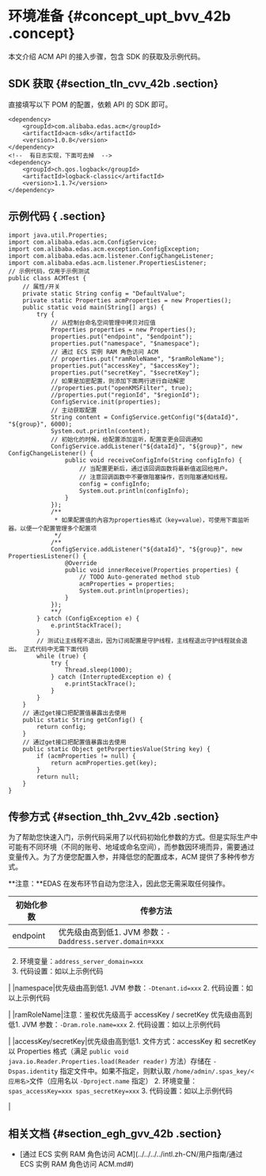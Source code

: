 # 环境准备 {#concept_upt_bvv_42b .concept}

本文介绍 ACM API 的接入步骤，包含 SDK 的获取及示例代码。

## SDK 获取 {#section_tln_cvv_42b .section}

直接填写以下 POM 的配置，依赖 API 的 SDK 即可。

```
<dependency>
    <groupId>com.alibaba.edas.acm</groupId>
    <artifactId>acm-sdk</artifactId>
    <version>1.0.8</version>
</dependency>
<!--  有日志实现，下面可去掉  -->
<dependency>
    <groupId>ch.qos.logback</groupId>
    <artifactId>logback-classic</artifactId>
    <version>1.1.7</version>
</dependency>
```

## 示例代码 { .section}

```
import java.util.Properties;
import com.alibaba.edas.acm.ConfigService;
import com.alibaba.edas.acm.exception.ConfigException;
import com.alibaba.edas.acm.listener.ConfigChangeListener;
import com.alibaba.edas.acm.listener.PropertiesListener;
// 示例代码，仅用于示例测试
public class ACMTest {
    // 属性/开关
    private static String config = "DefaultValue";
    private static Properties acmProperties = new Properties();
    public static void main(String[] args) {
        try {
            // 从控制台命名空间管理中拷贝对应值
            Properties properties = new Properties();
            properties.put("endpoint", "$endpoint");
            properties.put("namespace", "$namespace");
            // 通过 ECS 实例 RAM 角色访问 ACM
            // properties.put("ramRoleName", "$ramRoleName");
            properties.put("accessKey", "$accessKey");
            properties.put("secretKey", "$secretKey");
            // 如果是加密配置，则添加下面两行进行自动解密
            //properties.put("openKMSFilter", true);
            //properties.put("regionId", "$regionId");
            ConfigService.init(properties);
            // 主动获取配置
            String content = ConfigService.getConfig("${dataId}", "${group}", 6000);
            System.out.println(content);
            // 初始化的时候，给配置添加监听，配置变更会回调通知
            ConfigService.addListener("${dataId}", "${group}", new ConfigChangeListener() {
                public void receiveConfigInfo(String configInfo) {
                    // 当配置更新后，通过该回调函数将最新值返回给用户。
                    // 注意回调函数中不要做阻塞操作，否则阻塞通知线程。
                    config = configInfo;
                    System.out.println(configInfo);
                }
            });
            /**
             * 如果配置值的內容为properties格式（key=value），可使用下面监听器。以便一个配置管理多个配置项
             */
            /**
            ConfigService.addListener("${dataId}", "${group}", new PropertiesListener() {
                @Override
                public void innerReceive(Properties properties) {
                    // TODO Auto-generated method stub
                    acmProperties = properties;
                    System.out.println(properties);
                }
            });
            **/
        } catch (ConfigException e) {
            e.printStackTrace();
        }
        // 测试让主线程不退出，因为订阅配置是守护线程，主线程退出守护线程就会退出。 正式代码中无需下面代码
        while (true) {
            try {
                Thread.sleep(1000);
            } catch (InterruptedException e) {
                e.printStackTrace();
            }
        }
    }
    // 通过get接口把配置值暴露出去使用
    public static String getConfig() {
        return config;
    }
    // 通过get接口把配置值暴露出去使用
    public static Object getPorpertiesValue(String key) {
        if (acmProperties != null) {
            return acmProperties.get(key);
        }
        return null;
    }
}
```

## 传参方式 {#section_thh_2vv_42b .section}

为了帮助您快速入门，示例代码采用了以代码初始化参数的方式。但是实际生产中可能有不同环境（不同的账号、地域或命名空间），而参数因环境而异，需要通过变量传入。为了方便您配置入参，并降低您的配置成本，ACM 提供了多种传参方式。

**注意：**EDAS 在发布环节自动为您注入，因此您无需采取任何操作。

|初始化参数|传参方法|
|-----|----|
|endpoint|优先级由高到低1.  JVM 参数：`-Daddress.server.domain=xxx`
2.  环境变量：`address_server_domain=xxx`
3.  代码设置：如以上示例代码

|
|namespace|优先级由高到低1.  JVM 参数：`-Dtenant.id=xxx`
2.  代码设置：如以上示例代码

|
|ramRoleName|注意：鉴权优先级高于 accessKey / secretKey 优先级由高到低1.  JVM 参数：`-Dram.role.name=xxx`
2.  代码设置：如以上示例代码

|
|accessKey/secretKey|优先级由高到低1.  文件方式：accessKey 和 secretKey 以 Properties 格式（满足 `public void java.io.Reader.Properties.load(Reader reader)` 方法）存储在 `-Dspas.identity` 指定文件中。如果不指定，则默认取 `/home/admin/.spas_key/<应用名>`文件（应用名以 `-Dproject.name` 指定）
2.  环境变量：`spas_accessKey=xxx spas_secretKey=xxx`
3.  代码设置：如以上示例代码

|

## 相关文档 {#section_egh_gvv_42b .section}

-   [通过 ECS 实例 RAM 角色访问 ACM](../../../../intl.zh-CN/用户指南/通过 ECS 实例 RAM 角色访问 ACM.md#)

